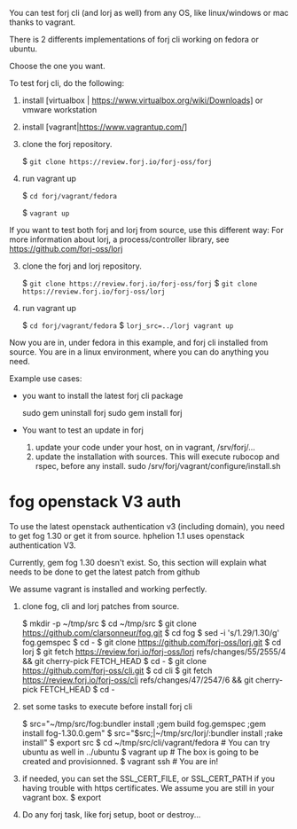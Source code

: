 You can test forj cli (and lorj as well) from any OS, like linux/windows or mac thanks to vagrant.

There is 2 differents implementations of forj cli working on fedora or ubuntu.

Choose the one you want.

To test forj cli, do the following:

1. install [virtualbox | https://www.virtualbox.org/wiki/Downloads] or vmware workstation

2. install [vagrant|https://www.vagrantup.com/]

3. clone the forj repository.

    $ `git clone https://review.forj.io/forj-oss/forj`

4. run vagrant up

    $ `cd forj/vagrant/fedora`

    $ `vagrant up`

If you want to test both forj and lorj from source, use this different way:
For more information about lorj, a process/controller library, see https://github.com/forj-oss/lorj

3. clone the forj and lorj repository.

    $ `git clone https://review.forj.io/forj-oss/forj`
    $ `git clone https://review.forj.io/forj-oss/lorj`

4. run vagrant up

    $ `cd forj/vagrant/fedora`
    $ `lorj_src=../lorj vagrant up`

Now you are in, under fedora in this example, and forj cli installed from source.
You are in a linux environment, where you can do anything you need.


Example use cases:

- you want to install the latest forj cli package

    sudo gem uninstall forj
    sudo gem install forj

- You want to test an update in forj

    1. update your code under your host, on in vagrant, /srv/forj/...
    2. update the installation with sources. This will execute rubocop and rspec, before any install.
    sudo /srv/forj/vagrant/configure/install.sh

# fog openstack V3 auth

To use the latest openstack authentication v3 (including domain), you need to get fog 1.30 or get it from source. hphelion 1.1 uses openstack authentication V3.

Currently, gem fog 1.30 doesn't exist. So, this section will explain what needs to be done to get the latest patch from github

We assume vagrant is installed and working perfectly.

1. clone fog, cli and lorj patches from source.

    $ mkdir -p ~/tmp/src
    $ cd ~/tmp/src
    $ git clone https://github.com/clarsonneur/fog.git
    $ cd fog
    $ sed -i 's/1.29/1.30/g' fog.gemspec
    $ cd -
    $ git clone https://github.com/forj-oss/lorj.git
    $ cd lorj
    $ git fetch https://review.forj.io/forj-oss/lorj refs/changes/55/2555/4 && git cherry-pick FETCH_HEAD
    $ cd -
    $ git clone https://github.com/forj-oss/cli.git
    $ cd cli
    $ git fetch https://review.forj.io/forj-oss/cli refs/changes/47/2547/6 && git cherry-pick FETCH_HEAD
    $ cd -

2. set some tasks to execute before install forj cli

    $ src="~/tmp/src/fog:bundler install ;gem build fog.gemspec ;gem install fog-1.30.0.gem"
    $ src="$src;|~/tmp/src/lorj/:bundler install ;rake install"
    $ export src
    $ cd ~/tmp/src/cli/vagrant/fedora # You can try ubuntu as well in ../ubuntu
    $ vagrant up  # The box is going to be created and provisionned.
    $ vagrant ssh # You are in!

3. if needed, you can set the SSL_CERT_FILE, or SSL_CERT_PATH if you having trouble with https certificates.
  We assume you are still in your vagrant box.
    $ export

4. Do any forj task, like forj setup, boot or destroy...
